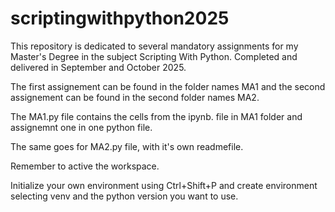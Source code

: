 # scriptingwithpython2025
This repository is dedicated to several mandatory assignments for my Master's Degree in the subject Scripting With Python. Completed and delivered in September and October 2025.

The first assignement can be found in the folder names MA1 and the second assignement can be found in the second folder names MA2.

The MA1.py file contains the cells from the ipynb. file in MA1 folder and assignemnt one in one python file.

The same goes for MA2.py file, with it's own readmefile.

Remember to active the workspace. 

Initialize your own environment using Ctrl+Shift+P and create environment selecting venv and the python version you want to use.
